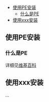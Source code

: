 <!-- TOC -->

- [使用PE安装](#使用pe安装)
    - [什么是PE](#什么是pe)
- [使用xxx安装](#使用xxx安装)

<!-- /TOC -->

## 使用PE安装

### 什么是PE

详细见[维基百科](https://zh.wikipedia.org/wiki/Windows%E9%A0%90%E5%85%88%E5%AE%89%E8%A3%9D%E7%92%B0%E5%A2%83)



## 使用xxx安装

...
